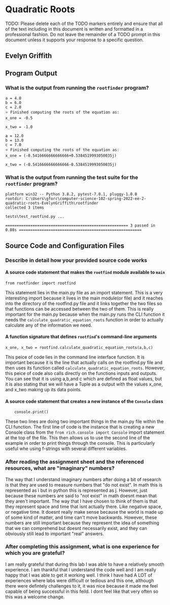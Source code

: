 # Quadratic Roots

TODO: Please delete each of the TODO markers entirely and ensure that all of
the text including in this document is written and formatted in a professional
fashion. Do not leave the remainder of a TODO prompt in this document unless
it supports your response to a specific question.

## Evelyn Griffith

## Program Output

### What is the output from running the `rootfinder` program?

```⭐ Calculating the roots of the quadratic equation with:
a = 4.0
b = 6.0
c = 2.0
⭐ Finished computing the roots of the equation as:
x_one = -0.5

x_two = -1.0
```

```⭐ Calculating the roots of the quadratic equation with:
a = 12.0
b = 13.0
c = 7.0
⭐ Finished computing the roots of the equation as:
x_one = (-0.5416666666666666+0.5384519993050035j)

x_two = (-0.5416666666666666-0.5384519993050035j)
```

### What is the output from running the test suite for the `rootfinder` program?

```===================================================== test session starts ======================================================
platform win32 -- Python 3.8.2, pytest-7.0.1, pluggy-1.0.0
rootdir: C:\Users\gforc\computer-science-102-spring-2022-ee-2-quadratic-roots-EvelynGriffith\rootfinder
collected 3 items

tests\test_rootfind.py ...

====================================================== 3 passed in 0.08s ======================================================
```

## Source Code and Configuration Files

### Describe in detail how your provided source code works

#### A source code statement that makes the `rootfind` module available to `main`

```from rootfinder import rootfind```

This statement lies in the main.py file as an import statement. This is a very interesting import because it lives in the main module(or file) and it reaches into the directory of the rootfind.py file and it links together the two files so that functions can be accessed between the two of them. This is really important for the main.py because when the main.py runs the CLI function it needs the ```calculate_quadratic_equation_roots``` function in order to actually calculate any of the information we need.

#### A function signature that defines `rootfind`'s command-line arguments

```x_one, x_two = rootfind.calculate_quadratic_equation_roots(a,b,c)```

This peice of code lies in the command line interface function. It is important because it is the line that actually calls on the rootfind.py file and then uses its function called ```calculate_quadratic_equation_roots```. However, this peice of code also calls directly on the functions inputs and outputs. You can see that it is using a,b,and c which are defined as float values, but it is also stating that we will have a Tuple as a output with the values x_one, and x_two making up its data points.

#### A source code statement that creates a new instance of the `Console` class

```console = Console()
    console.print()
```

These two lines are doing two important things in the main.py file within the CLI function. The first line of code is the instance that is creating a new Console class from the ```from rich.console import Console``` import statement at the top of the file. This then allows us to use the second line of the example in order to print things through the console. This is particularly useful whe using f-strings with several different variables.

### After reading the assignment sheet and the referenced resources, what are "imaginary" numbers?

The way that I understand imaginary numbers after doing a bit of research is that they are used to measure numbers that "do not exist". In math this is represented as i but in python this is represented as j. However, just because these numbers are said to "not exist" in math doesnt mean that they aren't important. The way that I have chosen to think of them is that they represent space and time that isnt actually there. Like negative space, or negative time. It doesnt really make sense because the world is made up of some kind of matter, and time can't move backwards. However, these numbers are still important because they represent the idea of something that we can comprehend but doesnt necessarily exist, and they can obviously still lead to important "real" answers.

### After completing this assignment, what is one experience for which you are grateful?

I am really grateful that during this lab I was able to have a relatively smooth experience. I am thankful that I understand the code well and I am really happy that I was able to get it working well. I think I have had A LOT of experiences where labs were difficult or tedious and this one, although there were defintely challenges to it, it was nice because it made me feel capable of being successful in this feild. I dont feel like that very often so this was a welcome change.
